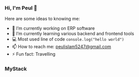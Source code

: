 ###  Hi, I'm Peul 👋

Here are some ideas to knowing me:

- 🔭 I’m currently working on ERP software
- 🌱 I’m currently learning various backend and frontend tools
- 💻 Most used line of code `console.log("hello world")`
- 📫 How to reach me: peulislam5247@gmail.com
- ⚡ Fun fact: Travelling

### MyStack
